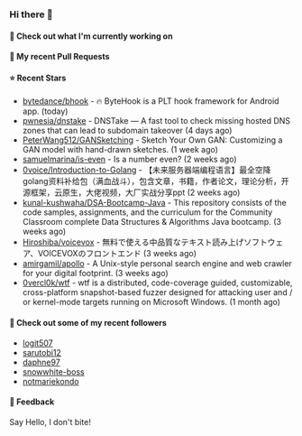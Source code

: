 ### Hi there 👋

#### 👷 Check out what I'm currently working on

#### 🔨 My recent Pull Requests


#### ⭐ Recent Stars

- [bytedance/bhook](https://github.com/bytedance/bhook) - 🔥 ByteHook is a PLT hook framework for Android app. (today)
- [pwnesia/dnstake](https://github.com/pwnesia/dnstake) - DNSTake — A fast tool to check missing hosted DNS zones that can lead to subdomain takeover (4 days ago)
- [PeterWang512/GANSketching](https://github.com/PeterWang512/GANSketching) - Sketch Your Own GAN: Customizing a GAN model with hand-drawn sketches. (1 week ago)
- [samuelmarina/is-even](https://github.com/samuelmarina/is-even) - Is a number even? (2 weeks ago)
- [0voice/Introduction-to-Golang](https://github.com/0voice/Introduction-to-Golang) - 【未来服务器端编程语言】最全空降golang资料补给包（满血战斗），包含文章，书籍，作者论文，理论分析，开源框架，云原生，大佬视频，大厂实战分享ppt (2 weeks ago)
- [kunal-kushwaha/DSA-Bootcamp-Java](https://github.com/kunal-kushwaha/DSA-Bootcamp-Java) - This repository consists of the code samples, assignments, and the curriculum for the Community Classroom complete Data Structures &amp; Algorithms Java bootcamp. (3 weeks ago)
- [Hiroshiba/voicevox](https://github.com/Hiroshiba/voicevox) - 無料で使える中品質なテキスト読み上げソフトウェア、VOICEVOXのフロントエンド (3 weeks ago)
- [amirgamil/apollo](https://github.com/amirgamil/apollo) - A Unix-style personal search engine and web crawler for your digital footprint. (3 weeks ago)
- [0vercl0k/wtf](https://github.com/0vercl0k/wtf) - wtf is a distributed, code-coverage guided, customizable, cross-platform snapshot-based fuzzer designed for attacking user and / or kernel-mode targets running on Microsoft Windows. (1 month ago)

#### 👯 Check out some of my recent followers

- [logit507](https://github.com/logit507)
- [sarutobi12](https://github.com/sarutobi12)
- [daphne97](https://github.com/daphne97)
- [snowwhite-boss](https://github.com/snowwhite-boss)
- [notmariekondo](https://github.com/notmariekondo)

#### 💬 Feedback

Say Hello, I don't bite!